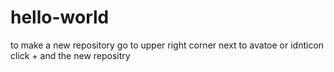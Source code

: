 # hello-world
to make a new repository go to upper right corner next to avatoe or idnticon click + and the new repositry
